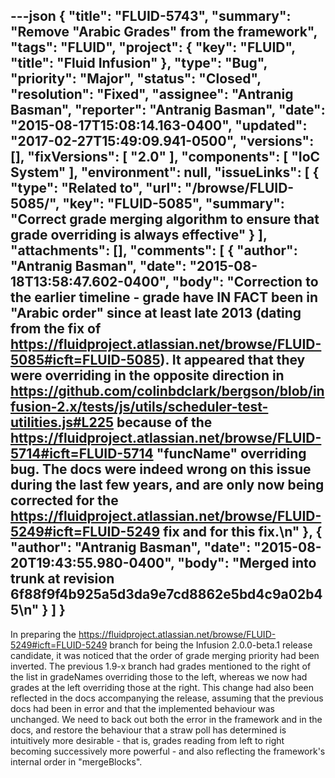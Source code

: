 ---json
{
  "title": "FLUID-5743",
  "summary": "Remove \"Arabic Grades\" from the framework",
  "tags": "FLUID",
  "project": {
    "key": "FLUID",
    "title": "Fluid Infusion"
  },
  "type": "Bug",
  "priority": "Major",
  "status": "Closed",
  "resolution": "Fixed",
  "assignee": "Antranig Basman",
  "reporter": "Antranig Basman",
  "date": "2015-08-17T15:08:14.163-0400",
  "updated": "2017-02-27T15:49:09.941-0500",
  "versions": [],
  "fixVersions": [
    "2.0"
  ],
  "components": [
    "IoC System"
  ],
  "environment": null,
  "issueLinks": [
    {
      "type": "Related to",
      "url": "/browse/FLUID-5085/",
      "key": "FLUID-5085",
      "summary": "Correct grade merging algorithm to ensure that grade overriding is always effective"
    }
  ],
  "attachments": [],
  "comments": [
    {
      "author": "Antranig Basman",
      "date": "2015-08-18T13:58:47.602-0400",
      "body": "Correction to the earlier timeline - grade have IN FACT been in \"Arabic order\" since at least late 2013 (dating from the fix of <https://fluidproject.atlassian.net/browse/FLUID-5085#icft=FLUID-5085>). It appeared that they were overriding in the opposite direction in <https://github.com/colinbdclark/bergson/blob/infusion-2.x/tests/js/utils/scheduler-test-utilities.js#L225> because of the <https://fluidproject.atlassian.net/browse/FLUID-5714#icft=FLUID-5714> \"funcName\" overriding bug. The docs were indeed wrong on this issue during the last few years, and are only now being corrected for the <https://fluidproject.atlassian.net/browse/FLUID-5249#icft=FLUID-5249> fix and for this fix.\n"
    },
    {
      "author": "Antranig Basman",
      "date": "2015-08-20T19:43:55.980-0400",
      "body": "Merged into trunk at revision 6f88f9f4b925a5d3da9e7cd8862e5bd4c9a02b45\n"
    }
  ]
}
---
In preparing the <https://fluidproject.atlassian.net/browse/FLUID-5249#icft=FLUID-5249> branch for being the Infusion 2.0.0-beta.1 release candidate, it was noticed that the order of grade merging priority had been inverted. The previous 1.9-x branch had grades mentioned to the right of the list in gradeNames overriding those to the left, whereas we now had grades at the left overriding those at the right. This change had also been reflected in the docs accompanying the release, assuming that the previous docs had been in error and that the implemented behaviour was unchanged. We need to back out both the error in the framework and in the docs, and restore the behaviour that a straw poll has determined is intuitively more desirable - that is, grades reading from left to right becoming successively more powerful - and also reflecting the framework's internal order in "mergeBlocks".

        